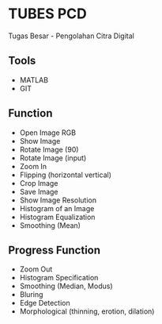 # TUBES PCD
Tugas Besar - Pengolahan Citra Digital

## Tools
* MATLAB
* GIT

## Function
* Open Image RGB
* Show Image
* Rotate Image (90)
* Rotate Image (input)
* Zoom In
* Flipping (horizontal vertical)
* Crop Image
* Save Image
* Show Image Resolution
* Histogram of an Image
* Histogram Equalization
* Smoothing (Mean)

## Progress Function
* Zoom Out
* Histogram Specification
* Smoothing (Median, Modus)
* Bluring
* Edge Detection
* Morphological (thinning, erotion, dilation)